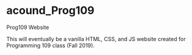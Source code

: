 # acound_Prog109
Prog109 Website

This will eventually be a vanilla HTML, CSS, and JS website created for Programming 109 class (Fall 2019).
